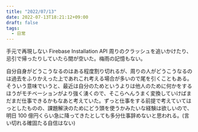 ```yaml
---
title: "2022/07/13"
date: 2022-07-13T18:21:12+09:00
draft: false
tags:
  - 日常
---
```


手元で再現しない Firebase Installation API 周りのクラッシュを追いかけたり、忌引で帰ったりしていたら間が空いた。梅雨の記憶もない。

自分自身がどうこうなるのはある程度割り切れるが、周りの人がどうこうなるのは過去をふりかえった上であれこれ考える場合が多いので尾を引くこともある。そういう意味でいうと、最近は自分のためというよりは他人のために何かをするほうがモチベーションがより強く湧くので、そこらへんうまく変換していけばまだまだ仕事できるかもなあと考えていた。ずっと仕事をする前提で考えていてはっとしたものの、課題解決のためにどう頭を使うかみたいな経験は欲しいので、明日 100 億円くらい急に降ってきたとしても多分仕事辞めないと思われる。(言い切れる確固たる自信はない)
